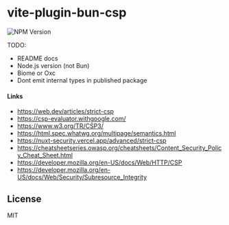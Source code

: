 # vite-plugin-bun-csp

![NPM Version](https://img.shields.io/npm/v/vite-plugin-bun-csp)

TODO:

- README docs
- Node.js version (not Bun)
- Biome or Oxc
- Dont emit internal types in published package

#### Links

- https://web.dev/articles/strict-csp
- https://csp-evaluator.withgoogle.com/
- https://www.w3.org/TR/CSP3/
- https://html.spec.whatwg.org/multipage/semantics.html
- https://nuxt-security.vercel.app/advanced/strict-csp
- https://cheatsheetseries.owasp.org/cheatsheets/Content_Security_Policy_Cheat_Sheet.html
- https://developer.mozilla.org/en-US/docs/Web/HTTP/CSP
- https://developer.mozilla.org/en-US/docs/Web/Security/Subresource_Integrity

## License

MIT
